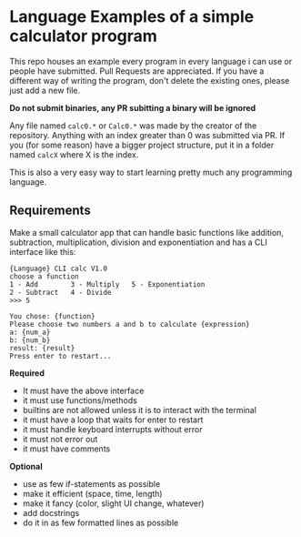 # Language Examples of a simple calculator program
This repo houses an example every program in every language i can use or people have submitted. Pull Requests are appreciated. 
If you have a different way of writing the program, don't delete the existing ones, please just add a new file. 

**Do not submit binaries, any PR subitting a binary will be ignored**

Any file named `calc0.*` or `Calc0.*` was made by the creator of the repository. Anything with an index greater than 0 was submitted via PR.
If you (for some reason) have a bigger project structure, put it in a folder named `calcX` where X is the index.

This is also a very easy way to start learning pretty much any programming language.

## Requirements
Make a small calculator app that can handle basic functions like addition, subtraction, multiplication, division and exponentiation and has a CLI interface like this:

```none
{Language} CLI calc V1.0
choose a function
1 - Add        3 - Multiply   5 - Exponentiation
2 - Subtract   4 - Divide
>>> 5

You chose: {function}
Please choose two numbers a and b to calculate {expression}
a: {num_a}
b: {num_b}
result: {result}
Press enter to restart...
```

**Required**
- It must have the above interface
- it must use functions/methods
- builtins are not allowed unless it is to interact with the terminal
- it must have a loop that waits for enter to restart
- it must handle keyboard interrupts without error
- it must not error out 
- it must have comments

**Optional**
- use as few if-statements as possible
- make it efficient (space, time, length)
- make it fancy (color, slight UI change, whatever)
- add docstrings
- do it in as few formatted lines as possible